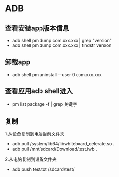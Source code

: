 # ADB

## 查看安装app版本信息
* adb shell pm dump com.xxx.xxx | grep "version"
* adb shell pm dump com.xxx.xxx | findstr version

## 卸载app
* adb shell pm uninstall --user 0 com.xxx.xxx

## 查看应用adb shell进入
* pm list package -f | grep 关键字

## 复制
1.从设备复制到电脑当前文件夹
* adb pull /system/lib64/libwhiteboard_celerate.so .
* adb pull /mnt/sdcard/Download/test.iwb .

2.从电脑复制到设备文件夹
* adb push test.txt /sdcard/test/
